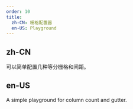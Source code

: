 ```yaml
---
order: 10
title:
  zh-CN: 栅格配置器
  en-US: Playground
---
```


## zh-CN

可以简单配置几种等分栅格和间距。

## en-US

A simple playground for column count and gutter.
